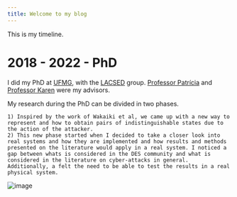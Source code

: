 ```yaml
---
title: Welcome to my blog
---
```


This is my timeline. 


# 2018 - 2022 - PhD

I did my PhD at [UFMG](https://ufmg.br/), with the [LACSED](https://lacsed.eng.ufmg.br/) group. [Professor Patrícia](https://somos.ufmg.br/professor/patricia-nascimento-pena) and [Professor Karen](https://smithengineering.queensu.ca/directory/faculty/karen-rudie) were my advisors.

My research during the PhD can be divided in two phases. 

	1) Inspired by the work of Wakaiki et al, we came up with a new way to represent and how to obtain pairs of indistinguishable states due to the action of the attacker.
	2) This new phase started when I decided to take a closer look into real systems and how they are implemented and how results and methods presented on the literature would apply in a real system. I noticed a gap between whats is considered in the DES community and what is considered in the literature on cyber-attacks in general. Additionally, a felt the need to be able to test the results in a real physical system. 
	 
![image](https://github.com/michelrodrigo/michelrodrigo.github.io/assets/12836843/d5ccd47f-6410-45e5-9f63-6d12742feae2)
